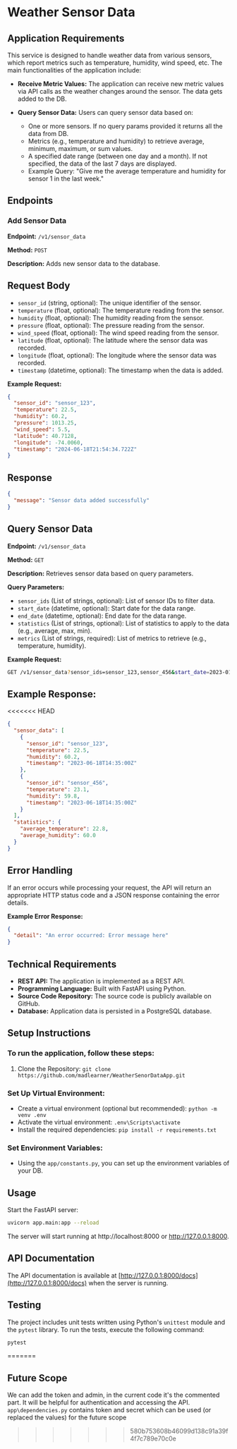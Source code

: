 # Weather Sensor Data

## Application Requirements
This service is designed to handle weather data from various sensors, which report metrics such as temperature, humidity, wind speed, etc. The main functionalities of the application include:

- **Receive Metric Values:** The application can receive new metric values via API calls as the weather changes around the sensor. The data gets added to the DB.
  
- **Query Sensor Data:** Users can query sensor data based on:
  - One or more sensors. If no query params provided it returns all the data from DB.
  - Metrics (e.g., temperature and humidity) to retrieve average, minimum, maximum, or sum values.
  - A specified date range (between one day and a month). If not specified, the data of the last 7 days are displayed.
  - Example Query: "Give me the average temperature and humidity for sensor 1 in the last week."

## Endpoints

### Add Sensor Data

**Endpoint:** `/v1/sensor_data`

**Method:** `POST`

**Description:** Adds new sensor data to the database.

## Request Body

- `sensor_id` (string, optional): The unique identifier of the sensor.
- `temperature` (float, optional): The temperature reading from the sensor.
- `humidity` (float, optional): The humidity reading from the sensor.
- `pressure` (float, optional): The pressure reading from the sensor.
- `wind_speed` (float, optional): The wind speed reading from the sensor.
- `latitude` (float, optional): The latitude where the sensor data was recorded.
- `longitude` (float, optional): The longitude where the sensor data was recorded.
- `timestamp` (datetime, optional): The timestamp when the data is added.

**Example Request:**
```json
{
  "sensor_id": "sensor_123",
  "temperature": 22.5,
  "humidity": 60.2,
  "pressure": 1013.25,
  "wind_speed": 5.5,
  "latitude": 40.7128,
  "longitude": -74.0060,
  "timestamp": "2024-06-18T21:54:34.722Z"
}
```

## Response

```json
{
  "message": "Sensor data added successfully"
}
```

## Query Sensor Data

**Endpoint:** `/v1/sensor_data`

**Method:** `GET`

**Description:** Retrieves sensor data based on query parameters.

**Query Parameters:**
- `sensor_ids` (List of strings, optional): List of sensor IDs to filter data.
- `start_date` (datetime, optional): Start date for the data range.
- `end_date` (datetime, optional): End date for the data range.
- `statistics` (List of strings, optional): List of statistics to apply to the data (e.g., average, max, min).
- `metrics` (List of strings, required): List of metrics to retrieve (e.g., temperature, humidity).

**Example Request:**

```bash
GET /v1/sensor_data?sensor_ids=sensor_123,sensor_456&start_date=2023-01-01T00:00:00Z&end_date=2023-12-31T23:59:59Z&statistics=average&metrics=temperature,humidity
```

## Example Response:

<<<<<<< HEAD
```json
{
  "sensor_data": [
    {
      "sensor_id": "sensor_123",
      "temperature": 22.5,
      "humidity": 60.2,
      "timestamp": "2023-06-18T14:35:00Z"
    },
    {
      "sensor_id": "sensor_456",
      "temperature": 23.1,
      "humidity": 59.8,
      "timestamp": "2023-06-18T14:35:00Z"
    }
  ],
  "statistics": {
    "average_temperature": 22.8,
    "average_humidity": 60.0
  }
}
```

## Error Handling

If an error occurs while processing your request, the API will return an appropriate HTTP status code and a JSON response containing the error details.

**Example Error Response:**

```json
{
  "detail": "An error occurred: Error message here"
}
```

## Technical Requirements
- **REST API:** The application is implemented as a REST API.
- **Programming Language:** Built with FastAPI using Python.
- **Source Code Repository:** The source code is publicly available on GitHub.
- **Database:** Application data is persisted in a PostgreSQL database.

## Setup Instructions
### To run the application, follow these steps:
1. Clone the Repository: `git clone https://github.com/madlearner/WeatherSenorDataApp.git`
   
### Set Up Virtual Environment:
- Create a virtual environment (optional but recommended): `python -m venv .env`
- Activate the virtual environment: `.env\Scripts\activate`
- Install the required dependencies: `pip install -r requirements.txt`

### Set Environment Variables:
- Using the `app/constants.py`, you can set up the environment variables of your DB.

## Usage

Start the FastAPI server:

```bash
uvicorn app.main:app --reload
```
The server will start running at http://localhost:8000 or http://127.0.0.1:8000.

## API Documentation

The API documentation is available at [http://127.0.0.1:8000/docs](http://127.0.0.1:8000/docs) when the server is running.

## Testing

The project includes unit tests written using Python's `unittest` module and the `pytest` library. To run the tests, execute the following command:

```bash
pytest
```
=======
## Future Scope
We can add the token and admin,  in the current code it's the commented part.
It will be helpful for authentication and accessing the API.
`app\dependencies.py` contains token and secret which can be used (or replaced the values) for the future scope
>>>>>>> 580b753608b46099d138c91a39f4f7c789e70c0e
